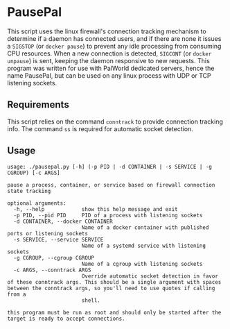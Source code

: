 # PausePal
This script uses the linux firewall's connection tracking mechanism to determine if a daemon has connected users,
and if there are none it issues a `SIGSTOP` (or `docker pause`) to prevent any idle processing from consuming CPU resources.
When a new connection is detected, `SIGCONT` (or `docker unpause`) is sent, keeping the daemon responsive to new requests.
This program was written for use with PalWorld dedicated servers, hence the name PausePal,
but can be used on any linux process with UDP or TCP listening sockets.
## Requirements
This script relies on the command `conntrack` to provide connection tracking info.
The command `ss` is required for automatic socket detection.
## Usage
```
usage: ./pausepal.py [-h] (-p PID | -d CONTAINER | -s SERVICE | -g CGROUP) [-c ARGS]

pause a process, container, or service based on firewall connection state tracking

optional arguments:
  -h, --help            show this help message and exit
  -p PID, --pid PID     PID of a process with listening sockets
  -d CONTAINER, --docker CONTAINER
                        Name of a docker container with published ports or listening sockets
  -s SERVICE, --service SERVICE
                        Name of a systemd service with listening sockets
  -g CGROUP, --cgroup CGROUP
                        Name of a cgroup with listening sockets
  -c ARGS, --conntrack ARGS
                        Override automatic socket detection in favor of these conntrack args. This should be a single argument with spaces between the conntrack args, so you'll need to use quotes if calling from a
                        shell.

this program must be run as root and should only be started after the target is ready to accept connections.
```